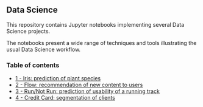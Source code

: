 ## Data Science

This repository contains Jupyter notebooks implementing several Data Science projects. 

The notebooks present a wide range of techniques and tools illustrating the usual Data Science workflow.

### Table of contents

* [1 - Iris: prediction of plant species](https://github.com/bmarroc/data-science/blob/14aa45f7f009931d4d024b77b24cb4a8876da38c/1/ds_1.ipynb)
* [2 - Flow: recommendation of new content to users](https://github.com/bmarroc/data-science/blob/25cfdd04411756cce8363bbb0d89d89c0689a695/2/dl_2.ipynb)
* [3 - Run/Not Run: prediction of usability of a running track](https://github.com/bmarroc/data-science/blob/d2fe7c1959ec5dd52b66816ccbf86959b6ac8b66/3/dl_3.ipynb)
* [4 - Credit Card: segmentation of clients](https://github.com/bmarroc/data-science/blob/d2fe7c1959ec5dd52b66816ccbf86959b6ac8b66/3/dl_3.ipynb)
